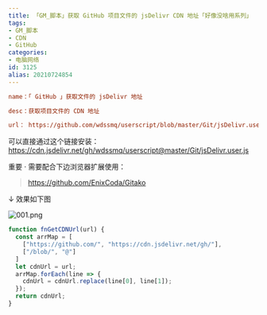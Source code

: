 ```yaml
---
title: 「GM_脚本」获取 GitHub 项目文件的 jsDelivr CDN 地址「好像没啥用系列」
tags:
- GM_脚本
- CDN
- GitHub
categories:
- 电脑网络
id: 3125
alias: 20210724854
---
```


```ini
name：「 GitHub 」获取文件的 jsDelivr 地址

desc：获取项目文件的 CDN 地址

url： https://github.com/wdssmq/userscript/blob/master/Git/jsDelivr.user.js
```

可以直接通过这个链接安装： https://cdn.jsdelivr.net/gh/wdssmq/userscript@master/Git/jsDelivr.user.js

重要 · 需要配合下边浏览器扩展使用：

> https://github.com/EnixCoda/Gitako

↓ 效果如下图

![001.png](https://i.loli.net/2021/07/24/7UFivqolMYOpyxw.png)

```js
function fnGetCDNUrl(url) {
  const arrMap = [
    ["https://github.com/", "https://cdn.jsdelivr.net/gh/"],
    ["/blob/", "@"]
  ]
  let cdnUrl = url;
  arrMap.forEach(line => {
    cdnUrl = cdnUrl.replace(line[0], line[1]);
  });
  return cdnUrl;
}
```
